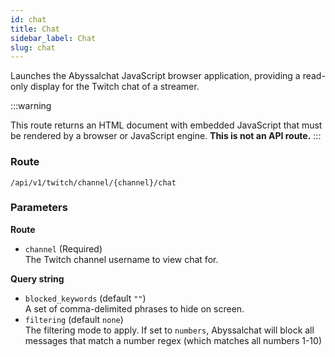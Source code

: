 ```yaml
---
id: chat
title: Chat
sidebar_label: Chat
slug: chat
---
```


Launches the Abyssalchat JavaScript browser application, providing a read-only display for the Twitch chat of a streamer.

:::warning

This route returns an HTML document with embedded JavaScript that must be rendered by a browser or JavaScript engine.
**This is not an API route.**
:::

### Route

`/api/v1/twitch/channel/{channel}/chat`

### Parameters
**Route**
- `channel` (Required)  
The Twitch channel username to view chat for.
  
**Query string**
- `blocked_keywords` (default `""`)  
A set of comma-delimited phrases to hide on screen.
- `filtering` (default `none`)  
The filtering mode to apply. If set to `numbers`, Abyssalchat will block all messages that match a number regex (which matches all numbers 1-10)
